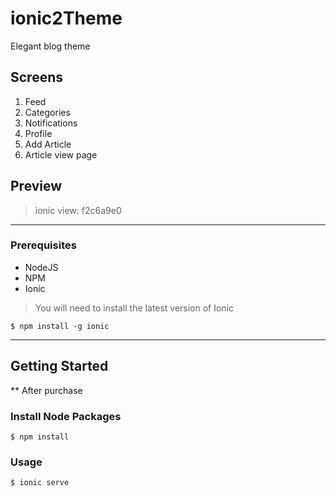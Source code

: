 # ionic2Theme
Elegant blog theme

## Screens

 1. Feed
 2. Categories
 3. Notifications
 4. Profile
 5. Add Article
 6. Article view page
 
 ## Preview
 > ionic view: f2c6a9e0

----------
### Prerequisites

 - NodeJS
 - NPM
 - Ionic

> You will need to install the latest version of Ionic

    $ npm install -g ionic 


----------
## Getting Started


** After purchase


### Install Node Packages

    $ npm install

### Usage

    $ ionic serve


